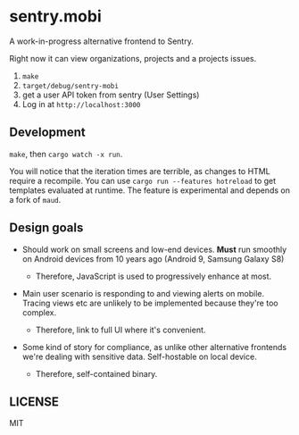 # sentry.mobi

A work-in-progress alternative frontend to Sentry.

Right now it can view organizations, projects and a projects issues.

1. `make`
2. `target/debug/sentry-mobi`
3. get a user API token from sentry (User Settings)
4. Log in at `http://localhost:3000`

## Development

`make`, then `cargo watch -x run`.

You will notice that the iteration times are terrible, as changes to HTML
require a recompile. You can use `cargo run --features hotreload` to get
templates evaluated at runtime. The feature is experimental and depends on a
fork of `maud`.

## Design goals

* Should work on small screens and low-end devices. **Must** run smoothly on
  Android devices from 10 years ago (Android 9, Samsung Galaxy S8)

  * Therefore, JavaScript is used to progressively enhance at most.

* Main user scenario is responding to and viewing alerts on mobile. Tracing
  views etc are unlikely to be implemented because they're too complex.

  * Therefore, link to full UI where it's convenient.

* Some kind of story for compliance, as unlike other alternative frontends
  we're dealing with sensitive data. Self-hostable on local device.

  * Therefore, self-contained binary.

## LICENSE

MIT
